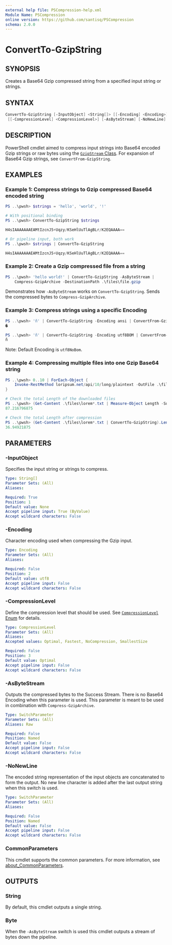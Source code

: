 ```yaml
---
external help file: PSCompression-help.xml
Module Name: PSCompression
online version: https://github.com/santisq/PSCompression
schema: 2.0.0
---
```


# ConvertTo-GzipString

## SYNOPSIS

Creates a Base64 Gzip compressed string from a specified input string or strings.

## SYNTAX

```powershell
ConvertTo-GzipString [-InputObject] <String[]> [[-Encoding] <Encoding>]
 [[-CompressionLevel] <CompressionLevel>] [-AsByteStream] [-NoNewLine] [<CommonParameters>]
```

## DESCRIPTION

PowerShell cmdlet aimed to compress input strings into Base64 encoded Gzip strings or raw bytes using the [`GzipStream` Class](https://learn.microsoft.com/en-us/dotnet/api/system.io.compression.gzipstream). For expansion of Base64 Gzip strings, see `ConvertFrom-GzipString`.

## EXAMPLES

### Example 1: Compress strings to Gzip compressed Base64 encoded string

```powershell
PS ..\pwsh> $strings = 'hello', 'world', '!'

# With positional binding
PS ..\pwsh> ConvertTo-GzipString $strings

H4sIAAAAAAAEAMtIzcnJ5+Uqzy/KSeHlUuTlAgBLr/K2EQAAAA==

# Or pipeline input, both work
PS ..\pwsh> $strings | ConvertTo-GzipString

H4sIAAAAAAAEAMtIzcnJ5+Uqzy/KSeHlUuTlAgBLr/K2EQAAAA==
```

### Example 2: Create a Gzip compressed file from a string

```powershell
PS ..\pwsh> 'hello world!' | ConvertTo-GzipString -AsByteStream |
    Compress-GzipArchive -DestinationPath .\files\file.gzip
```

Demonstrates how `-AsByteStream` works on `ConvertTo-GzipString`.
Sends the compressed bytes to `Compress-GzipArchive`.

### Example 3: Compress strings using a specific Encoding

```powershell
PS ..\pwsh> 'ñ' | ConvertTo-GzipString -Encoding ansi | ConvertFrom-GzipString
�

PS ..\pwsh> 'ñ' | ConvertTo-GzipString -Encoding utf8BOM | ConvertFrom-GzipString
ñ
```

Note: Default Encoding is `utf8NoBom`.

### Example 4: Compressing multiple files into one Gzip Base64 string

```powershell
PS ..\pwsh> 0..10 | ForEach-Object {
    Invoke-RestMethod loripsum.net/api/10/long/plaintext -OutFile .\files\lorem$_.txt
}

# Check the total Length of the downloaded files
PS ..\pwsh> (Get-Content .\files\lorem*.txt | Measure-Object Length -Sum).Sum / 1kb
87.216796875

# Check the total Length after compression
PS ..\pwsh> (Get-Content .\files\lorem*.txt | ConvertTo-GzipString).Length / 1kb
36.94921875
```

## PARAMETERS

### -InputObject

Specifies the input string or strings to compress.

```yaml
Type: String[]
Parameter Sets: (All)
Aliases:

Required: True
Position: 1
Default value: None
Accept pipeline input: True (ByValue)
Accept wildcard characters: False
```

### -Encoding

Character encoding used when compressing the Gzip input.

```yaml
Type: Encoding
Parameter Sets: (All)
Aliases:

Required: False
Position: 2
Default value: utf8
Accept pipeline input: False
Accept wildcard characters: False
```

### -CompressionLevel

Define the compression level that should be used.
See [`CompressionLevel` Enum](https://learn.microsoft.com/en-us/dotnet/api/system.io.compression.compressionlevel) for details.

```yaml
Type: CompressionLevel
Parameter Sets: (All)
Aliases:
Accepted values: Optimal, Fastest, NoCompression, SmallestSize

Required: False
Position: 3
Default value: Optimal
Accept pipeline input: False
Accept wildcard characters: False
```

### -AsByteStream

Outputs the compressed bytes to the Success Stream.
There is no Base64 Encoding when this parameter is used.
This parameter is meant to be used in combination with `Compress-GzipArchive`.

```yaml
Type: SwitchParameter
Parameter Sets: (All)
Aliases: Raw

Required: False
Position: Named
Default value: False
Accept pipeline input: False
Accept wildcard characters: False
```

### -NoNewLine

The encoded string representation of the input objects are concatenated to form the output.
No new line character is added after the last output string when this switch is used.

```yaml
Type: SwitchParameter
Parameter Sets: (All)
Aliases:

Required: False
Position: Named
Default value: False
Accept pipeline input: False
Accept wildcard characters: False
```

### CommonParameters

This cmdlet supports the common parameters. For more information, see [about_CommonParameters](http://go.microsoft.com/fwlink/?LinkID=113216).

## OUTPUTS

### String

By default, this cmdlet outputs a single string.

### Byte

When the `-AsByteStream` switch is used this cmdlet outputs a stream of bytes down the pipeline.
